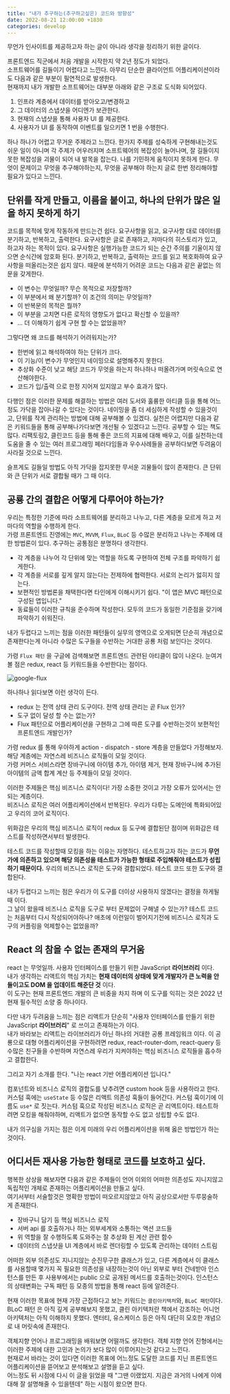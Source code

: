```yaml
---
title: "내가 추구하는(추구하고싶은) 코드와 방향성"
date: 2022-08-21 12:00:00 +1830
categories: develop
---
```


무언가 인사이트를 제공하고자 하는 글이 아니라 생각을 정리하기 위한 글이다.

프론트엔드 직군에서 처음 개발을 시작한지 약 2년 정도가 되었다.\
소프트웨어를 길들이기 어렵다고 느낀다. 아무리 단순한 클라이언트 어플리케이션이라도 다음과 같은 부분이 필연적으로 발생한다.\
현재까지 내가 개발한 소프트웨어는 대부분 아래와 같은 구조로 도식화 되어있다.

1. 인프라 계층에서 데이터를 받아오고/변경하고 
2. 그 데이터의 스냅샷을 어디엔가 보관한다.
3. 현재의 스냅샷을 통해 사용자 UI 를 제공한다.
4. 사용자가 UI 를 동작하여 이벤트를 일으키면 1 번을 수행한다. 

하나 하나가 어렵고 무거운 주제라고 느낀다.
한가지 주제를 성숙하게 구현해내는것도 쉬운 일이 아니며 각 주제가 어우러지며 소프트웨어의 복잡성이 늘어나며,
잘 길들이지 못한 복잡성을 괴물이 되어 내 발목을 잡는다. 나를 기민하게 움직이지 못하게 한다.
무엇이 문제이고 무엇을 추구해야하는지, 무엇을 공부해야 하는지 글로 한번 정리해야할 필요가 있다고 느낀다.

## 단위를 작게 만들고, 이름을 붙이고, 하나의 단위가 많은 일을 하지 못하게 하기

코드를 목적에 맞게 작동하게 만드는건 쉽다. 요구사항을 읽고, 요구사항 대로 데이터를 분기하고, 반복하고, 출력한다.
요구사항은 글로 존재하고, 저마다의 히스토리가 있고, 하고자 하는 목적이 있다.
요구사항은 실행가능한 코드가 되는 순간 주의를 기울이지 않으면 순식간에 암호화 된다.
분기하고, 반복하고, 출력하는 코드를 읽고 복호화하여 요구사항을 떠올리는것은 쉽지 않다.
때문에 분석하기 어려운 코드는 다음과 같은 끝없는 의문을 갖게한다.

* 이 변수는 무엇일까? 무슨 목적으로 저장할까?
* 이 부분에서 왜 분기할까? 이 조건의 의미는 무엇일까?
* 이 반복문의 목적은 뭘까?
* 이 부분을 고치면 다른 로직의 영향도가 없다고 확신할 수 있을까?
* ... 더 이해하기 쉽게 구현 할 수는 없었을까?

그렇다면 왜 코드를 해석하기 어려워지는가?

* 한번에 읽고 해석하여야 하는 단위가 크다.
* 이 기능/이 변수가 무엇인지 네이밍으로 설명해주지 못한다.
* 추상화 수준이 낮고 해당 코드가 무엇을 하는지 하나하나 떠올려가며 머릿속으로 연산해야한다.
* 코드가 입/출력 으로 한정 지어져 있지않고 부수 효과가 많다.

다행인 점은 이러한 문제를 해결하는 방법은 여러 도서와 훌륭한 아티클 등을 통해 어느정도 가닥을 잡아나갈 수 있다는 것이다.
네이밍을 좀 더 세심하게 작성할 수 있을것이고, 단위를 작게 관리하는 방법에 대해 공부해볼 수 있겠다.
실천은 어렵지만 다음과 같은 키워드들을 통해 공부해나가다보면 개선될 수 있겠다고 느낀다. 
공부할 수 있는 책도 많다. 리팩토링2, 클린코드 등을 통해 좋은 코드의 지표에 대해 배우고, 이를 실천하는데 도움을 줄 수 있는
여러 프로그래밍 페러다임들과 우수사례들을 공부하다보면 두려움이 사라질 것으로 느낀다.

슬프게도 길들일 방법도 아직 가닥을 잡지못한 무서운 괴물들이 많이 존재한다.
큰 단위와 큰 단위가 서로 결합될 때가 그 때 이다.

## 공룡 간의 결합은 어떻게 다루어야 하는가?

우리는 특정한 기준에 따라 소프트웨어를 분리하고 나누고, 다른 계층을 모르게 하고 저마다의 역할을 수행하게 한다.\
가령 프론트엔드 진영에는 `MVC`, `MVVM`, `Flux`, `BLoC` 등 수많은 분리하고 나누는 주제에 대한 방법론이 있다.
추구하는 공통점은 분명하다 생각한다.

* 각 계층을 나누어 각 단위에 맞는 역할을 하도록 구현하여 전체 구조를 파악하기 쉽게한다.
* 각 계층을 서로를 깊게 알지 않는다는 전제하에 협력한다. 서로의 논리가 엃히지 않는다.
* 보편적인 방법론을 채택한다면 타인에게 이해시키기 쉽다. "이 앱은 MVC 패턴으로 구성된 앱입니다."
* 동료들이 이러한 규칙을 준수하며 작성한다. 모두의 코드가 동일한 기준점을 갖기에 파악하기 쉬워진다.

내가 두렵다고 느끼는 점을 이러한 패턴들이 실무의 영역으로 오게되면 단순히 개념으로 존재한다는게 아니라 
수많은 도구들을 수반하는 거대한 공룡 처럼 보인다는 것이다.

가령 `Flux 패턴` 을 구글에 검색해보면 프론트엔드 관련된 아티클이 많이 나온다.
눈여겨 볼 점은 redux, react 등 키워드들을 수반한다는 점이다.

![google-flux](/assets/img/google-flux.png)

하나하나 읽다보면 이런 생각이 든다.

* redux 는 전역 상태 관리 도구이다. 전역 상태 관리는 곧 Flux 인가?
* 도구 없이 달성 할 수는 없는가?
* Flux 패턴으로 어플리케이션을 구현하고 그에 따른 도구를 수반하는것이 보편적인 프론트엔드 개발인가?

가령 redux 를 통해 우아하게 action - dispatch - store 계층을 만들었다 가정해보자.\
해당 계층에는 자연스레 비즈니스 로직들이 모일 것이다.\
가령 커머스 서비스라면 장바구니에 아이템 추가, 아이템 제거, 현재 장바구니에 추가된 아이템의 금액 합계 계산 등 주제들이 모일 것이다.

이러한 주제들은 핵심 비즈니스 로직이다! 가장 소중한 것이고 가장 오류가 있어서는 안되는 계층이다.\
비즈니스 로직은 여러 어플리케이션에서 반복된다. 우리가 다루는 도메인에 특화되어있고 우리의 코어 로직이다.

위화감은 우리의 핵심 비즈니스 로직이 redux 등 도구에 결합된단 점이며 위화감은 테스트를 작성하면서부터 발생한다.

테스트 코드를 작성할때 모킹을 하는 이유는 자명하다. 테스트하고자 하는 코드가 **무언가에 의존하고 있으며 해당 의존성을 테스트가 가능한 형태로 주입해줘야 테스트가 성립하기 때문이다.**
우리의 비즈니스 로직은 도구와 결합되었다. 테스트 코드 또한 도구와 결합된다.

내가 두렵다고 느끼는 점은 우리가 이 도구를 더이상 사용하지 않겠다는 결정을 하게될때 이다.\
그 날이 왔을때 비즈니스 로직을 도구로 부터 문제없이 구해낼 수 있는가? 테스트 코드는 처음부터 다시 작성되어야하나?
애초에 이런일이 벌어지기전에 비즈니스 로직과 도구의 커플링을 억제할수는 없었을까?

## React 의 참을 수 없는 존재의 무거움

react 는 무엇일까. 사용자 인터페이스를 만들기 위한 JavaScript **라이브러리** 이다.\
내가 생각하는 리액트의 핵심 가치는 **현재 데이터의 상태에 맞게 개발자가 큰 노력을 안들이고도 DOM 을 업데이트 해준단 것** 이다.\
이 도구는 현재 프론트엔드 개발의 큰 비중을 차지 하며 이 도구를 익히는 것은 2022 년 현재 필수적인 소양 중 하나이다.

다만 내가 두려움을 느끼는 점은 리액트가 단순히 "사용자 인터페이스를 만들기 위한 JavaScript **라이브러리**" 로 쓰이고 존재하는가 이다.\
내가 바라보는 리액트는 라이브러리가 아닌 하나의 거대한 공룡 프레임워크 이다. 이 공룡으로 대형 어플리케이션을 구현하려면 redux, react-router-dom, react-query 등 수많은 친구들을 수반하며
자연스레 우리가 지켜야하는 핵심 비즈니스 로직들을 흡수하고 결합한다.

그리고 자기 소개를 한다. "나는 react 기반 어플리케이션 입니다."

컴포넌트와 비즈니스 로직의 결합도를 낮추려면 custom hook 등을 사용하라고 한다. 커스텀 훅에는 `useState` 등 수많은 리액트 의존성 훅들이 들어간다. 커스텀 훅이기에 이름도 `use*` 로 짓는다.
커스텀 훅으로 작성된 비즈니스 로직은 곧 리액트이다. 테스트하려면 모킹을 해줘야하며, 리액트가 없으면 동작할 수도 없고 성립할 수도 없다.

내가 의구심을 가지는 점은 이게 미래의 우리 어플리케이션을 위해 옳은 방법인가 하는것이다.

## 어디서든 재사용 가능한 형태로 코드를 보호하고 싶다.

행복한 상상을 해보자면 다음과 같은 주제들이 언어 이외의 어떠한 의존성도 지니지않고 독립적인 개체로 존재하는 어플리케이션을 만들고 싶다.\
여기서부터 서술할것은 명확한 방법이 떠오르지않았고 아직 공상으로서만 두루뭉술하게 존재한다.

* 장바구니 담기 등 핵심 비즈니스 로직
* 서버 api 를 호출하거나 하는 외부세계와 소통하는 액션 코드들
* 위 역할을 잘 수행하도록 도와주는 잘 추상화 된 계산 관련 함수
* 데이터의 스냅샷을 UI 계층에서 바로 렌더링할 수 있도록 관리하는 데이터 스트림

어떠한 외부 의존성도 지니지않는 순진무구한 클래스가 있고, 
다른 계층에서 이 클래스를 사용할때 몇가지 꼭 필요한 의존성을 내장하는것이 아닌 외부로 부터 건네받아 인스턴스를 만든 후
사용부에서는 public 으로 공개된 메서드를 호출하는것이다.
인스턴스의 상태변화는 구독 패턴 등 모종의 방법을 통해 react 등에 알려준다.

현재 이러한 목표에 현재 가장 근접하다고 보는 키워드는 `클린아키텍처`와, `BLoC 패턴`이다.
BLoC 패턴 은 아직 깊게 공부해보지 못했고, 클린 아키텍처란 책에서 강조하는 어니언 아키텍처는 아직 이해하지 못했다.
엔터티, 유스케이스 등은 아직 대단히 모호한 개념으로 내 머릿속에 존재한다.

객체지향 언어나 프로그래밍을 배워보면 어떨까도 생각한다. 객체 지향 언어 진형에서는 이러한 주제에 대한 고민과 논의가 보다 많이 이루어지는것 같다고 느낀다.\
현재로서 바라는 것이 있다면 이러한 목표에 어느정도 도달한 코드를 지닌 프론트엔드 어플리케이션을 뜯어보고 분석해보고 설명을 듣고 싶다.\
어느정도 뒤 시점에 다시 이 글을 읽었을 때 "그땐 이랬었지. 지금은 과거의 나에게 이에 대해 잘 설명해줄 수 있을텐데" 하는 시점이 왔으면 한다. 


















